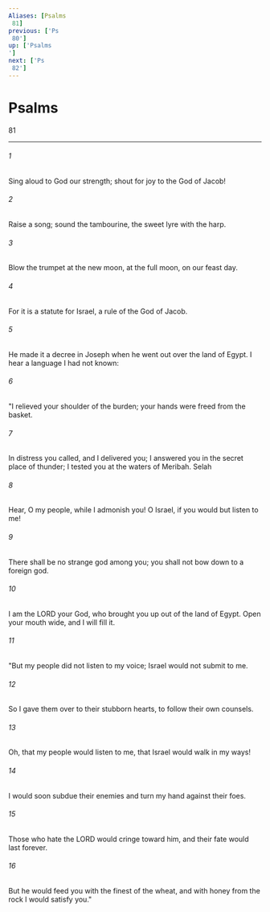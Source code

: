 ```yaml
---
Aliases: [Psalms 81]
previous: ['Ps 80']
up: ['Psalms']
next: ['Ps 82']
---
```

# Psalms 81

***
 

###### 1 
Sing aloud to God our strength;  shout for joy to the God of Jacob!   

###### 2 
Raise a song; sound the tambourine,  the sweet lyre with the harp.   

###### 3 
Blow the trumpet at the new moon,  at the full moon, on our feast day.  

###### 4 
For it is a statute for Israel,  a rule of the God of Jacob.   

###### 5 
He made it a decree in Joseph  when he went out over the land of Egypt.  I hear a language I had not known:   

###### 6 
"I relieved your shoulder of the burden;  your hands were freed from the basket.   

###### 7 
In distress you called, and I delivered you;  I answered you in the secret place of thunder;  I tested you at the waters of Meribah. Selah   

###### 8 
Hear, O my people, while I admonish you!  O Israel, if you would but listen to me!   

###### 9 
There shall be no strange god among you;  you shall not bow down to a foreign god.   

###### 10 
I am the LORD your God,  who brought you up out of the land of Egypt.  Open your mouth wide, and I will fill it.  

###### 11 
"But my people did not listen to my voice;  Israel would not submit to me.   

###### 12 
So I gave them over to their stubborn hearts,  to follow their own counsels.   

###### 13 
Oh, that my people would listen to me,  that Israel would walk in my ways!   

###### 14 
I would soon subdue their enemies  and turn my hand against their foes.   

###### 15 
Those who hate the LORD would cringe toward him,  and their fate would last forever.   

###### 16 
But he would feed you with the finest of the wheat,  and with honey from the rock I would satisfy you."
